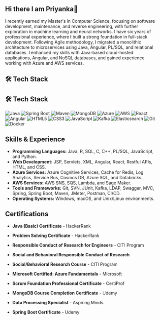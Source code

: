 ## Hi there I am Priyanka👋
I recently earned my Master's in Computer Science, focusing on software development, maintenance, and reverse engineering, with further exploration in machine learning and neural networks. I have six years of professional experience, where I built a strong foundation in full-stack development. Following Agile methodology, I migrated a monolithic architecture to microservices using Java, Angular, PL/SQL, and relational databases. I enhanced my skills with Java-based cloud-hosted applications, Angular, and NoSQL databases, and gained experience working with Azure and AWS services.

## 🛠 Tech Stack

## 🛠 Tech Stack

![Java](https://img.shields.io/badge/Java-ED8B00?style=for-the-badge&logo=java&logoColor=white)
![Spring Boot](https://img.shields.io/badge/Spring%20Boot-6DB33F?style=for-the-badge&logo=spring-boot&logoColor=white)
![Maven](https://img.shields.io/badge/Maven-C71A36?style=for-the-badge&logo=apache-maven&logoColor=white)
![MongoDB](https://img.shields.io/badge/MongoDB-47A248?style=for-the-badge&logo=mongodb&logoColor=white)
![Azure](https://img.shields.io/badge/Microsoft%20Azure-0078D4?style=for-the-badge&logo=microsoft-azure&logoColor=white)
![AWS](https://img.shields.io/badge/AWS-232F3E?style=for-the-badge&logo=amazon-aws&logoColor=white)
![React](https://img.shields.io/badge/React-61DAFB?style=for-the-badge&logo=react&logoColor=white)
![Angular](https://img.shields.io/badge/Angular-DD0031?style=for-the-badge&logo=angular&logoColor=white)
![HTML5](https://img.shields.io/badge/HTML5-E34F26?style=for-the-badge&logo=html5&logoColor=white)
![CSS3](https://img.shields.io/badge/CSS3-1572B6?style=for-the-badge&logo=css3&logoColor=white)
![JavaScript](https://img.shields.io/badge/JavaScript-F7DF1E?style=for-the-badge&logo=javascript&logoColor=black)
![Kafka](https://img.shields.io/badge/Apache%20Kafka-231F20?style=for-the-badge&logo=apache-kafka&logoColor=white)
![Elasticsearch](https://img.shields.io/badge/Elasticsearch-005571?style=for-the-badge&logo=elasticsearch&logoColor=white)
![Git](https://img.shields.io/badge/Git-F05032?style=for-the-badge&logo=git&logoColor=white)
![Docker](https://img.shields.io/badge/Docker-2496ED?style=for-the-badge&logo=docker&logoColor=white)



## Skills & Experience
- **Programming Languages:** Java, R, SQL, C, C++, PL/SQL, JavaScript, and Python.
- **Web Development:** JSP, Servlets, XML, Angular, React, Restful APIs, HTML, and CSS.
- **Azure Services:** Azure Cognitive Services, Cache for Redis, Log Analytics, Service Bus, Cosmos DB, Azure SQL, and Databricks.
- **AWS Services:** AWS SNS, SQS, Lambda, and Sage Maker.
- **Tools and Frameworks:** Git, SVN, JUnit, Kafka, LDAP, Swagger, MVC, Spring, Spring Boot, Maven, JMeter, Postman, CI/CD.
- **Operating Systems:** Windows, macOS, and Unix/Linux environments.

## Certifications

- **Java (Basic) Certificate** - HackerRank 

- **Problem Solving Certificate** - HackerRank 

- **Responsible Conduct of Research for Engineers** - CITI Program 

- **Social and Behavioral Responsible Conduct of Research** 

- **Social/Behavioral Research Course** - CITI Program 

- **Microsoft Certified: Azure Fundamentals** - Microsoft 

- **Scrum Foundation Professional Certificate** - CertiProf 

- **MongoDB Course Completion Certificate** - Udemy 

- **Data Processing Specialist** - Aspiring Minds

- **Spring Boot Certificate** - Udemy
<!--
**Priyanka-GD/Priyanka-GD** is a ✨ _special_ ✨ repository because its `README.md` (this file) appears on your GitHub profile.

Here are some ideas to get you started:

- 🔭 I’m currently working on ...
- 🌱 I’m currently learning ...
- 👯 I’m looking to collaborate on ...
- 🤔 I’m looking for help with ...
- 💬 Ask me about ...
- 📫 How to reach me: ...
- 😄 Pronouns: ...
- ⚡ Fun fact: ...
-->
